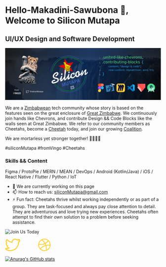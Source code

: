# Hello-Makadini-Sawubona 👋, Welcome to Silicon Mutapa
## UI/UX Design and Software Development 
![UI/UX Design and Software Development ](https://github.com/siliconMutapa/siliconMutapa/blob/main/GitHubBanner.png)

We are a [<span>Zimbabwean</span>](https://en.wikipedia.org/wiki/Zimbabwe) tech community whose story is based on the features seen on the great enclosure of [<span>Great Zimbabwe</span>](https://education.nationalgeographic.org/resource/great-zimbabwe/). We continuously join hands like Chevrons, and contribute Design && Code Blocks like the walls seen at Great Zimbabwe. We refer to our community members as Cheetahs, become a [<span>Cheetah</span>](https://kids.nationalgeographic.com/animals/mammals/facts/cheetah) today, and join our growing [<span>Coalition</span>](https://www.gviusa.com/blog/fun-facts-about-cheetahs/). 

We are mortarless yet stronger together! 🐆🇿🇼🦾

#siliconMutapa #fromVingo #Cheetahs

### Skills && Content

Figma / ProtoPie / MERN / MEAN / DevOps / Android (Kotlin/Java) / iOS / React Native / Flutter / Python / IoT 

- 🔭 We are currently working on this page 
- 📫 How to reach us: siliconMutapa@gmail.com 
- ⚡ Fun fact: Cheetahs thrive whilst working independently or as part of a group. They are task-focused and always pay close attention to detail. They are adventurous and love trying new experiences. Cheetahs often attempt to find their own solution to a problem before seeking assistance. 

![Join Us Today ](https://github.com/siliconMutapa/siliconMutapa/blob/main/JoinUs.png) 

[<img src='https://github.com/siliconMutapa/siliconMutapa/blob/main/twitter-svgrepo-com.svg' alt='twitter' height='40' style="padding-right:30px">](https://twitter.com/siliconMutapa) &nbsp; &nbsp; &nbsp;  [<img src='https://github.com/siliconMutapa/siliconMutapa/blob/main/dribbble-svgrepo-com.svg' alt='dribbble' height='40'>](https://dribbble.com/siliconMutapa)

[![Anurag's GitHub stats](https://github-readme-stats.vercel.app/api?username=anuraghazra)](https://github.com/siliconMutapa/github-readme-stats)
